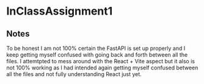 # InClassAssignment1

## Notes
To be honest I am not 100% certain the FastAPI is set up properly and I keep getting myself confused with going back and forth between all the files.
I attemtpted to mess around with the React + Vite aspect but it also is not 100% working as I had intended again getting myself confused between all the files and not fully understanding React just yet.
